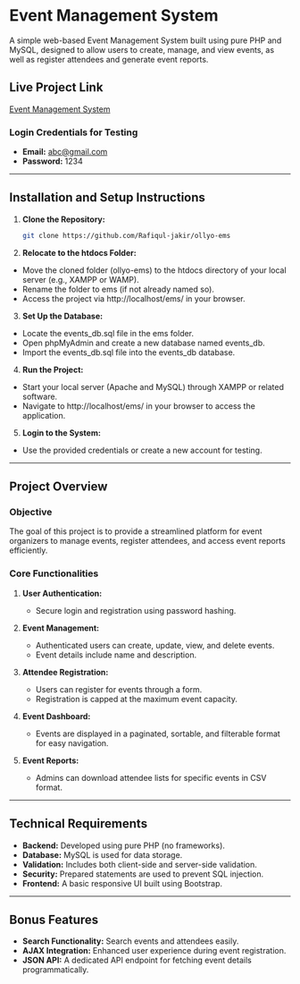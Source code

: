 # Event Management System

A simple web-based Event Management System built using pure PHP and MySQL, designed to allow users to create, manage, and view events, as well as register attendees and generate event reports.

## Live Project Link

[Event Management System](http://ollyo.rf.gd)

### Login Credentials for Testing

- **Email:** abc@gmail.com
- **Password:** 1234

---

## Installation and Setup Instructions

1. **Clone the Repository:**

   ```bash
   git clone https://github.com/Rafiqul-jakir/ollyo-ems
   ```

2. **Relocate to the htdocs Folder:**

- Move the cloned folder (ollyo-ems) to the htdocs directory of your local server (e.g., XAMPP or WAMP).
- Rename the folder to ems (if not already named so).
- Access the project via http://localhost/ems/ in your browser.

3. **Set Up the Database:**

- Locate the events_db.sql file in the ems folder.
- Open phpMyAdmin and create a new database named events_db.
- Import the events_db.sql file into the events_db database.

4. **Run the Project:**

- Start your local server (Apache and MySQL) through XAMPP or related software.
- Navigate to http://localhost/ems/ in your browser to access the application.

5. **Login to the System:**

- Use the provided credentials or create a new account for testing.

---

## Project Overview

### Objective

The goal of this project is to provide a streamlined platform for event organizers to manage events, register attendees, and access event reports efficiently.

### Core Functionalities

1. **User Authentication:**

   - Secure login and registration using password hashing.

2. **Event Management:**

   - Authenticated users can create, update, view, and delete events.
   - Event details include name and description.

3. **Attendee Registration:**

   - Users can register for events through a form.
   - Registration is capped at the maximum event capacity.

4. **Event Dashboard:**

   - Events are displayed in a paginated, sortable, and filterable format for easy navigation.

5. **Event Reports:**
   - Admins can download attendee lists for specific events in CSV format.

---

## Technical Requirements

- **Backend:** Developed using pure PHP (no frameworks).
- **Database:** MySQL is used for data storage.
- **Validation:** Includes both client-side and server-side validation.
- **Security:** Prepared statements are used to prevent SQL injection.
- **Frontend:** A basic responsive UI built using Bootstrap.

---

## Bonus Features

- **Search Functionality:** Search events and attendees easily.
- **AJAX Integration:** Enhanced user experience during event registration.
- **JSON API:** A dedicated API endpoint for fetching event details programmatically.
